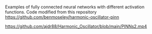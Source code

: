 Examples of fully connected neural networks with different activation functions.
Code modified from this repository https://github.com/benmoseley/harmonic-oscillator-pinn

https://github.com/ajdr88/Harmonic_Oscillator/blob/main/PINNs2.mp4
